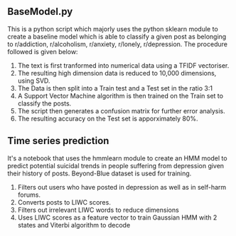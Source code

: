 ## BaseModel.py

This is a python script which majorly uses the python sklearn module to create a baseline model which is able to classify a given post as belonging to r/addiction, r/alcoholism, r/anxiety, r/lonely, r/depression. The procedure followed is given below:

1. The text is first tranformed into numerical data using a TFIDF vectoriser.
2. The resulting high dimension data is reduced to 10,000 dimensions, using SVD.
3. The Data is then split into a Train test and a Test set in the ratio 3:1
4. A Support Vector Machine algorithm is then trained on the Train set to classify the posts.
5. The script then generates a confusion matrix for further error analysis.
6. The resulting accuracy on the Test set is apporximately 80%.

## Time series prediction 

It's a notebook that uses the hmmlearn module to create an HMM model to predict potential suicidal trends in people suffering from depression given their history of posts. Beyond-Blue dataset is used for training. 

1. Filters out users who have posted in depression as well as in self-harm forums. 
2. Converts posts to LIWC scores. 
3. Filters out irrelevant LIWC words to reduce dimensions 
3. Uses LIWC scores as a feature vector to train Gaussian HMM with 2 states and Viterbi algorithm to decode 
